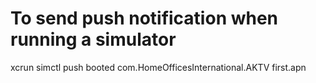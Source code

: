 # To send push notification when running a simulator
xcrun simctl push booted com.HomeOfficesInternational.AKTV first.apn
